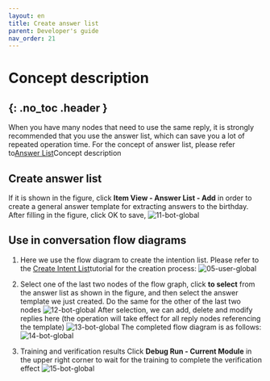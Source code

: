 ```yaml
---
layout: en
title: Create answer list
parent: Developer's guide
nav_order: 21
---
```


# Concept description
{: .no_toc .header }
---
When you have many nodes that need to use the same reply, it is strongly recommended that you use the answer list, which can save you a lot of repeated operation time.
For the concept of answer list, please refer to[Answer List](/docs/appendix/appendix/#回答列表)Concept description

## Create answer list

If it is shown in the figure, click **Item View - Answer List - Add** in order to create a general answer template for extracting answers to the birthday. After filling in the figure, click OK to save,
![11-bot-global](/assets/images/tutorial/template/11-bot-global.png)
## Use in conversation flow diagrams
1. Here we use the flow diagram to create the intention list. Please refer to the [Create Intent List](/docs/tutorial/node-template/bot-global/)tutorial for the creation process:
   ![05-user-global](/assets/images/tutorial/template/05-user-global.png)

2. Select one of the last two nodes of the flow graph, click **to select** from the answer list as shown in the figure, and then select the answer template we just created. Do the same for the other of the last two nodes
   ![12-bot-global](/assets/images/tutorial/template/12-bot-global.png)
   After selection, we can add, delete and modify replies here (the operation will take effect for all reply nodes referencing the template)
   ![13-bot-global](/assets/images/tutorial/template/13-bot-global.png)
   The completed flow diagram is as follows:
   ![14-bot-global](/assets/images/tutorial/template/14-bot-global.png)

3. Training and verification results
   Click **Debug Run - Current Module** in the upper right corner to wait for the training to complete the verification effect
   ![15-bot-global](/assets/images/tutorial/template/15-bot-global.png)